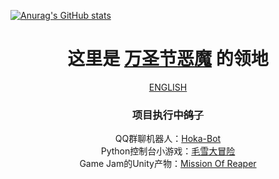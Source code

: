 [![Anurag's GitHub stats](https://github-readme-stats.vercel.app/api?cytrogen=anuraghazra)](https://github.com/anuraghazra/github-readme-stats)

<div align="center">
    <h1>这里是 <a href="https://github.com/Cytrogen">万圣节恶魔</a> 的领地</h1>
</div>

<div align="center">
    <div><a href="en.md">ENGLISH</a></div>
    <h3>项目执行中<s>鸽了</s></h3>
    <div>QQ群聊机器人：<a href="https://github.com/Cytrogen/hoka-bot">Hoka-Bot</a></div>
    <div>Python控制台小游戏：<a href="https://github.com/Cytrogen/Adventure-of-snow">毛雪大冒险</a></div>
    <div>Game Jam的Unity产物：<a href="https://github.com/Cytrogen/mission-of-reaper">Mission Of Reaper</div>
</div>

